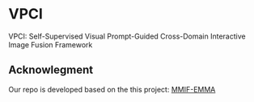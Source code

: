 # VPCI
VPCI: Self-Supervised Visual Prompt-Guided Cross-Domain Interactive Image Fusion Framework


## Acknowlegment

Our repo is developed based on the this project: [MMIF-EMMA](https://github.com/Zhaozixiang1228/MMIF-EMMA)
